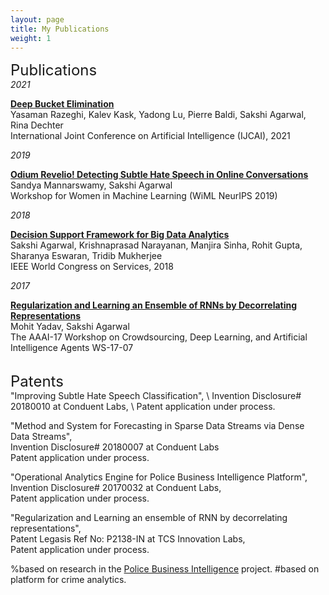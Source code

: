 ```yaml
---
layout: page
title: My Publications
weight: 1
---
```


<font size="+2">
Publications
</font>

<br>
<i>2021</i>

<strong>[Deep Bucket Elimination](https://sakshiagarwal.github.io/DBE-camera_ready.pdf)</strong> \
Yasaman Razeghi, Kalev Kask, Yadong Lu, Pierre Baldi, Sakshi Agarwal, Rina Dechter \
International Joint Conference on Artificial Intelligence (IJCAI), 2021 

<i>2019</i>

<strong> [Odium Revelio! Detecting Subtle Hate Speech in Online Conversations](https://sakshiagarwal.github.io/WIML-poster.pdf) </strong> \
Sandya Mannarswamy, Sakshi Agarwal \
Workshop for Women in Machine Learning (WiML NeurIPS 2019)

<i>2018</i>

<strong> [Decision Support Framework for Big Data Analytics](https://ieeexplore.ieee.org/document/8495792) </strong> \
Sakshi Agarwal, Krishnaprasad Narayanan, Manjira Sinha, Rohit Gupta, Sharanya Eswaran, Tridib Mukherjee \
IEEE World Congress on Services, 2018 
  
<i>2017</i>

<strong> [Regularization and Learning an Ensemble of RNNs by Decorrelating Representations](https://www.semanticscholar.org/paper/Regularization-and-Learning-an-Ensemble-of-RNNs-by-Yadav-Agarwal/bffecec9f40daf92cc76167f22f8e98e378f74b1)</strong>  
 Mohit Yadav, Sakshi Agarwal \
The AAAI-17 Workshop on Crowdsourcing, Deep Learning, and Artificial Intelligence Agents WS-17-07

<br>
<font size="+2">
Patents
</font>

<br>
"Improving Subtle Hate Speech Classification", \
Invention Disclosure# 20180010 at Conduent Labs, \
Patent application under process.

"Method and System for Forecasting in Sparse Data Streams via Dense Data Streams", \
Invention Disclosure# 20180007 at Conduent Labs \
Patent application under process.

"Operational Analytics Engine for Police Business Intelligence Platform", \
Invention Disclosure# 20170032 at Conduent Labs, \
Patent application under process.

"Regularization and Learning an ensemble of RNN by decorrelating representations", \
Patent Legasis Ref No: P2138-IN at TCS Innovation Labs, \
Patent application under process.

%based on research in the [Police Business Intelligence](https://sakshiagarwal.github.io/pbi.html) project. 
#based on platform for crime analytics.
